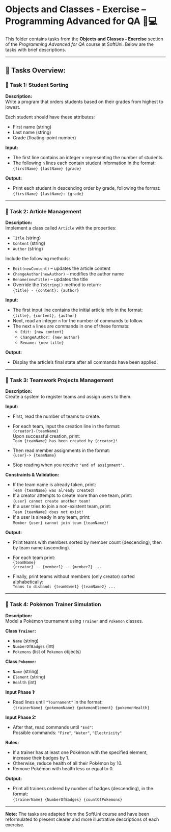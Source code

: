 # Objects and Classes - Exercise – Programming Advanced for QA 🧑💻

This folder contains tasks from the **Objects and Classes - Exercise** section of the _Programming Advanced for QA_ course at SoftUni. Below are the tasks with brief descriptions.

---

## 🔧 Tasks Overview:

### 📝 Task 1: Student Sorting

**Description:**  
Write a program that orders students based on their grades from highest to lowest.

Each student should have these attributes:  
- First name (string)  
- Last name (string)  
- Grade (floating-point number)  

**Input:**  
- The first line contains an integer `n` representing the number of students.  
- The following `n` lines each contain student information in the format:  
  `{firstName} {lastName} {grade}`  

**Output:**  
- Print each student in descending order by grade, following the format:  
  `{firstName} {lastName}: {grade}`

---

### 📝 Task 2: Article Management

**Description:**  
Implement a class called `Article` with the properties:  
- `Title` (string)  
- `Content` (string)  
- `Author` (string)  

Include the following methods:  
- `Edit(newContent)` – updates the article content  
- `ChangeAuthor(newAuthor)` – modifies the author name  
- `Rename(newTitle)` – updates the title  
- Override the `ToString()` method to return:  
  `{title} - {content}: {author}`  

**Input:**  
- The first input line contains the initial article info in the format:  
  `{title}, {content}, {author}`  
- Next, read an integer `n` for the number of commands to follow.  
- The next `n` lines are commands in one of these formats:  
  - `Edit: {new content}`  
  - `ChangeAuthor: {new author}`  
  - `Rename: {new title}`  

**Output:**  
- Display the article’s final state after all commands have been applied.

---

### 📝 Task 3: Teamwork Projects Management

**Description:**  
Create a system to register teams and assign users to them.

**Input:**  
- First, read the number of teams to create.  
- For each team, input the creation line in the format:  
  `{creator}-{teamName}`  
  Upon successful creation, print:  
  `Team {teamName} has been created by {creator}!`  

- Then read member assignments in the format:  
  `{user}-> {teamName}`  
- Stop reading when you receive `"end of assignment"`.

**Constraints & Validation:**  
- If the team name is already taken, print:  
  `Team {teamName} was already created!`  
- If a creator attempts to create more than one team, print:  
  `{user} cannot create another team!`  
- If a user tries to join a non-existent team, print:  
  `Team {teamName} does not exist!`  
- If a user is already in any team, print:  
  `Member {user} cannot join team {teamName}!`  

**Output:**  
- Print teams with members sorted by member count (descending), then by team name (ascending).  
- For each team print:  
  `{teamName}`  
  `{creator} -- {member1} -- {member2} ...`  

- Finally, print teams without members (only creator) sorted alphabetically:  
  `Teams to disband: {teamName1} {teamName2} ...`

---

### 📝 Task 4: Pokémon Trainer Simulation

**Description:**  
Model a Pokémon tournament using `Trainer` and `Pokemon` classes.

**Class `Trainer`:**  
- `Name` (string)  
- `NumberOfBadges` (int)  
- `Pokemons` (list of `Pokemon` objects)  

**Class `Pokemon`:**  
- `Name` (string)  
- `Element` (string)  
- `Health` (int)  

**Input Phase 1:**  
- Read lines until `"Tournament"` in the format:  
  `{trainerName} {pokemonName} {pokemonElement} {pokemonHealth}`  

**Input Phase 2:**  
- After that, read commands until `"End"`:  
  Possible commands: `"Fire"`, `"Water"`, `"Electricity"`

**Rules:**  
- If a trainer has at least one Pokémon with the specified element, increase their badges by 1.  
- Otherwise, reduce health of all their Pokémon by 10.  
- Remove Pokémon with health less or equal to 0.

**Output:**  
- Print all trainers ordered by number of badges (descending), in the format:  
  `{trainerName} {NumberOfBadges} {countOfPokemons}`

---

**Note:** The tasks are adapted from the SoftUni course and have been reformulated to present clearer and more illustrative descriptions of each exercise.

